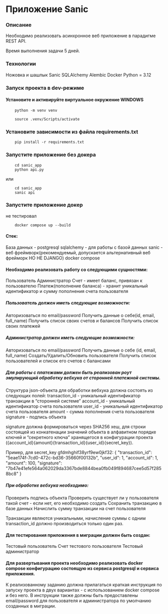 # Приложение Sanic

### Описание
Необходимо реализовать асинхронное веб приложение в парадигме REST API.

Время выполнения задачи 5 дней.


### Технологии
Ножовка и шашлык
Sanic
SQLAlchemy
Alembic
Docker
Python = 3.12

### Запуск проекта в dev-режиме

#### Установите и активируйте виртуальное окружение WINDOWS
```
    python -m venv venv
```
```
    source .venv/Scripts/activate
```
### Установите зависимости из файла requirements.txt
```
    pip install -r requirements.txt
```
### Запустите приложение без докера
```
    cd sanic_app
    python api.py
``` 
или
```
    cd sanic_app
    sanic api
```
### Запустите приложение докер
не тестировал
```
    docker compose up --build
```


#### Стек:
База данных - postgresql
sqlalchemy - для работы с базой данных
sanic - веб фреймворк(рекомендуемый, допускается альтернативный веб фрейморк НО НЕ DJANGO)
docker compose


#### Необходимо реализовать работу со следующими сущностями:
Пользователь
Администратор
Счет - имеет баланс, привязан к пользователю
Платеж(пополнение баланса) - хранит уникальный идентификатор и сумму пополнения счета пользователя

##### Пользователь должен иметь следующие возможности:
Авторизоваться по email/password
Получить данные о себе(id, email, full_name)
Получить список своих счетов и балансов
Получить список своих платежей

##### Администратор должен иметь следующие возможности:
Авторизоваться по email/password
Получить данные о себе (id, email, full_name)
Создать/Удалить/Обновить пользователя
Получить список пользователей и список его счетов с балансами

##### Для работы с платежами должен быть реализован роут эмулирующий обработку вебхука от сторонней платежной системы.
Структура json-объекта для обработки вебхука должна состоять из следующих полей:
transaction_id - уникальный идентификатор транзакции в “сторонней системе”
account_id - уникальный идентификатор счета пользователя
user_id - уникальный идентификатор счета пользователя
amount - сумма пополнения счета пользователя
signature - подпись объекта

signature должна формироваться через SHA256 хеш, для строки состоящей из конкатенации значений объекта в алфавитном порядке ключей и “секретного ключа” хранящегося в конфигурации проекта ({account_id}{amount}{transaction_id}{user_id}{secret_key}). 

Пример, для secret_key gfdmhghif38yrf9ew0jkf32:
{
  "transaction_id": "5eae174f-7cd0-472c-bd36-35660f00132b",
  "user_id": 1,
  "account_id": 1,
  "amount": 100,
  "signature": "7b47e41efe564a062029da3367bde8844bea0fb049f894687cee5d57f2858bc8"
}

##### При обработке вебхука необходимо:
Проверить подпись объекта
Проверить существует ли у пользователя такой счет - если нет, его необходимо создать
Сохранить транзакцию в базе данных
Начислить сумму транзакции на счет пользователя

Транзакции являются уникальными, начисление суммы с одним transaction_id должно производиться только один раз.

#### Для тестирования приложения в миграции должен быть создан:
Тестовый пользователь
Счет тестового пользователя
Тестовый администратор

#### Для развертывания проекта необходимо реализовать docker compose конфигурацию состоящую из сервиса postgresql и сервиса приложения.
К реализованному заданию должна прилагаться краткая инструкция по запуску проекта в двух вариантах - с использованием docker compose и без него. В инструкции также должны быть предоставлены email/password для пользователя и администратора по умолчанию созданных в миграции.

